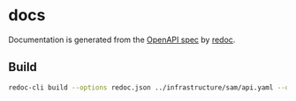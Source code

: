 # docs
Documentation is generated from the [OpenAPI spec][1] by [redoc][2].


## Build
```bash
redoc-cli build --options redoc.json ../infrastructure/sam/api.yaml --output index.html
```



[1]: ../infrastructure/sam/api.yaml
[2]: https://github.com/Redocly/redoc
